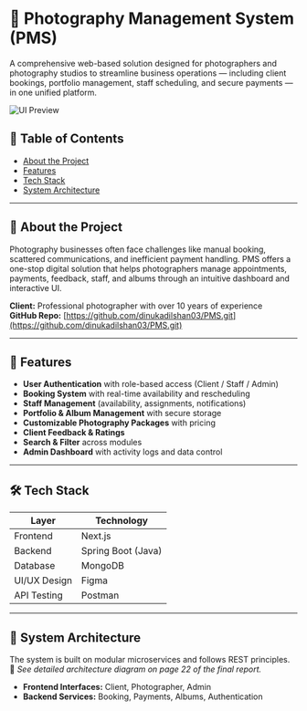 # 📸 Photography Management System (PMS)

A comprehensive web-based solution designed for photographers and photography studios to streamline business operations — including client bookings, portfolio management, staff scheduling, and secure payments — in one unified platform.

![UI Preview](./assets/)

## 📌 Table of Contents

- [About the Project](#about-the-project)
- [Features](#features)
- [Tech Stack](#tech-stack)
- [System Architecture](#system-architecture)

---

## 📝 About the Project

Photography businesses often face challenges like manual booking, scattered communications, and inefficient payment handling. PMS offers a one-stop digital solution that helps photographers manage appointments, payments, feedback, staff, and albums through an intuitive dashboard and interactive UI.

**Client:** Professional photographer with over 10 years of experience  
**GitHub Repo:** [https://github.com/dinukadilshan03/PMS.git](https://github.com/dinukadilshan03/PMS.git)

---

## 🚀 Features

- **User Authentication** with role-based access (Client / Staff / Admin)
- **Booking System** with real-time availability and rescheduling
- **Staff Management** (availability, assignments, notifications)
- **Portfolio & Album Management** with secure storage
- **Customizable Photography Packages** with pricing
- **Client Feedback & Ratings**
- **Search & Filter** across modules
- **Admin Dashboard** with activity logs and data control

---

## 🛠️ Tech Stack

| Layer          | Technology           |
|----------------|----------------------|
| Frontend       | Next.js              |
| Backend        | Spring Boot (Java)   |
| Database       | MongoDB              |
| UI/UX Design   | Figma                |
| API Testing    | Postman              |

---

## 🧱 System Architecture

The system is built on modular microservices and follows REST principles.  
📌 *See detailed architecture diagram on page 22 of the final report.*

- **Frontend Interfaces:** Client, Photographer, Admin
- **Backend Services:** Booking, Payments, Albums, Authentication

